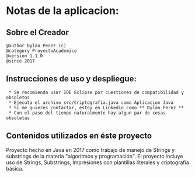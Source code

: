 # Notas de la aplicacion:


## Sobre el Creador

```
@author Dylan Perez (c)
@category ProyectoAcademico
@version 1.1.0
@since 2017
```

## Instrucciones de uso y despliegue: 
```
 * Se recomienda usar IDE Eclipse por cuestiones de compatibilidad y obsoletos
 * Ejecuta el archivo src/Criptografía.java como Aplicacion Java 
 * Si me quieres contactar, estoy en Linkedin como ** Dylan Perez **
 * Con el paso del tiempo naturalmente hay algun par de cosas obsoletas
``` 
## Contenidos utilizados en éste proyecto
Proyecto hecho en Java en 2017 como trabajo de manejo de Strings y substrings de la materia "algoritmos y programación". 
El proyecto incluye uso de Strings, Substrings, Impresiones con plantillas literales y criptografía básica.

